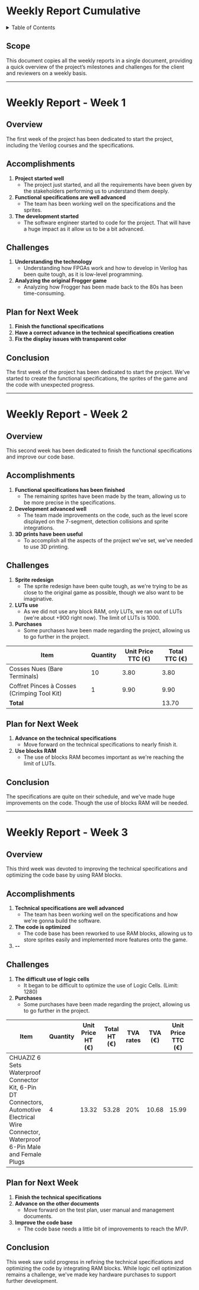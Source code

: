 # Weekly Report Cumulative

<details>
<summary>Table of Contents</summary>

- [Weekly Report Cumulative](#weekly-report-cumulative)
  - [Scope](#scope)
- [Weekly Report - Week 1](#weekly-report---week-1)
  - [Overview](#overview)
  - [Accomplishments](#accomplishments)
  - [Challenges](#challenges)
  - [Plan for Next Week](#plan-for-next-week)
  - [Conclusion](#conclusion)
- [Weekly Report - Week 2](#weekly-report---week-2)
  - [Overview](#overview-1)
  - [Accomplishments](#accomplishments-1)
  - [Challenges](#challenges-1)
  - [Plan for Next Week](#plan-for-next-week-1)
  - [Conclusion](#conclusion-1)
- [Weekly Report - Week 3](#weekly-report---week-3)
  - [Overview](#overview-2)
  - [Accomplishments](#accomplishments-2)
  - [Challenges](#challenges-2)
  - [Plan for Next Week](#plan-for-next-week-2)
  - [Conclusion](#conclusion-2)

</details>

## Scope

This document copies all the weekly reports in a single document, providing a quick overview of the project’s milestones and challenges for the client and reviewers on a weekly basis.

---

# Weekly Report - Week 1

## Overview

The first week of the project has been dedicated to start the project, including the Verilog courses and the specifications.

## Accomplishments

1. **Project started well**
   - The project just started, and all the requirements have been given by the stakeholders performing us to understand them deeply.
2. **Functional specifications are well advanced**
    - The team has been working well on the specifications and the sprites.
3. **The development started**
    - The software engineer started to code for the project. That will have a huge impact as it allow us to be a bit advanced.

## Challenges

1. **Understanding the technology**
   - Understanding how FPGAs work and how to develop in Verilog has been quite tough, as it is low-level programming.
2. **Analyzing the original Frogger game**
    - Analyzing how Frogger has been made back to the 80s has been time-consuming.

## Plan for Next Week

1. **Finish the functional specifications**
2. **Have a correct advance in the technical specifications creation**
3. **Fix the display issues with transparent color**

## Conclusion

The first week of the project has been dedicated to start the project. We've started to create the functional specifications, the sprites of the game and the code with unexpected progress.

---

# Weekly Report - Week 2

## Overview

This second week has been dedicated to finish the functional specifications and improve our code base.

## Accomplishments

1. **Functional specifications has been finished**
    - The remaining sprites have been made by the team, allowing us to be more precise in the specifications.
2. **Development advanced well**
    - The team made improvements on the code, such as the level score displayed on the 7-segment, detection collisions and sprite integrations.
3. **3D prints have been useful**
    - To accomplish all the aspects of the project we've set, we've needed to use 3D printing.

## Challenges

1. **Sprite redesign**
    - The sprite redesign have been quite tough, as we're trying to be as close to the original game as possible, though we also want to be imaginative.
2. **LUTs use**
    - As we did not use any block RAM, only LUTs, we ran out of LUTs (we're about +900 right now). The limit of LUTs is 1000.
3. **Purchases**
    - Some purchases have been made regarding the project, allowing us to go further in the project.

| Item                                   | Quantity | Unit Price TTC (€) | Total TTC (€) |
|----------------------------------------|----------|----------------|-----------|
| Cosses Nues (Bare Terminals)           | 10       | 3.80           | 3.80      |
| Coffret Pinces à Cosses (Crimping Tool Kit) | 1       | 9.90           | 9.90      |
| **Total**                              |          |                | 13.70     |

## Plan for Next Week

1. **Advance on the technical specifications**
    - Move forward on the technical specifications to nearly finish it.
2. **Use blocks RAM**
    - The use of blocks RAM becomes important as we're reaching the limit of LUTs.

## Conclusion

The specifications are quite on their schedule, and we've made huge improvements on the code. Though the use of blocks RAM will be needed.

---

# Weekly Report - Week 3

## Overview

This third week was devoted to improving the technical specifications and optimizing the code base by using RAM blocks.

## Accomplishments

1. **Technical specifications are well advanced**
    - The team has been working well on the specifications and how we're gonna build the software.
2. **The code is optimized**
    - The code base has been reworked to use RAM blocks, allowing us to store sprites easily and implemented more features onto the game.
3. **--**

## Challenges

1. **The difficult use of logic cells**
    - It began to be difficult to optimize the use of Logic Cells. (Limit: 1280)
2. **Purchases**
    - Some purchases have been made regarding the project, allowing us to go further in the project.

| Item | Quantity | Unit Price HT (€) | **Total HT (€)** | TVA rates | TVA (€) | Unit Price TTC (€) | **Total TTC (€)** |
|--------|----------|----------------|-----------|-----------|-----------|-----------|-----------|
| CHUAZIZ 6 Sets Waterproof Connector Kit, 6-Pin DT Connectors, Automotive Electrical Wire Connector, Waterproof 6-Pin Male and Female Plugs | 4 | 13.32 | 53.28 | 20% | 10.68 | 15.99 | 63.96 |

## Plan for Next Week

1. **Finish the technical specifications**
2. **Advance on the other documents**
    - Move forward on the test plan, user manual and management documents.
3. **Improve the code base**
    - The code base needs a little bit of improvements to reach the MVP.

## Conclusion

This week saw solid progress in refining the technical specifications and optimizing the code by integrating RAM blocks. While logic cell optimization remains a challenge, we've made key hardware purchases to support further development.
